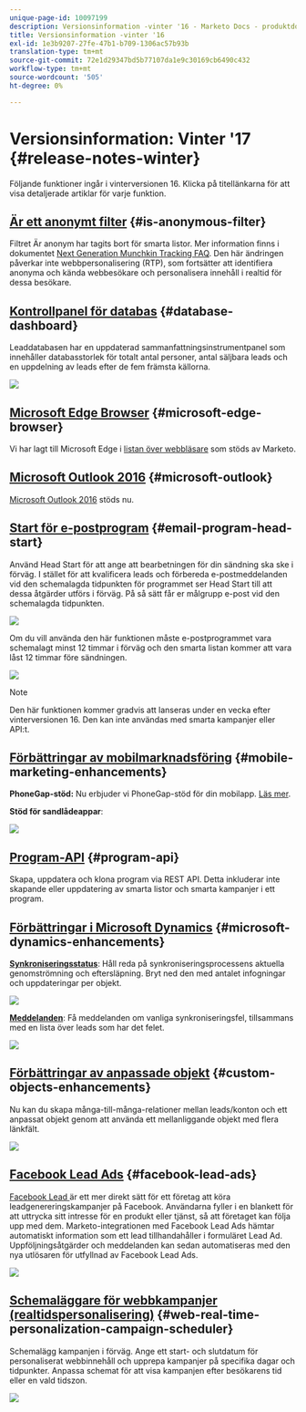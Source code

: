 ```yaml
---
unique-page-id: 10097199
description: Versionsinformation -vinter '16 - Marketo Docs - produktdokumentation
title: Versionsinformation -vinter '16
exl-id: 1e3b9207-27fe-47b1-b709-1306ac57b93b
translation-type: tm+mt
source-git-commit: 72e1d29347bd5b77107da1e9c30169cb6490c432
workflow-type: tm+mt
source-wordcount: '505'
ht-degree: 0%

---
```


# Versionsinformation: Vinter &#39;17 {#release-notes-winter}

Följande funktioner ingår i vinterversionen 16. Klicka på titellänkarna för att visa detaljerade artiklar för varje funktion.

## [Är ett anonymt filter](/help/marketo/product-docs/administration/additional-integrations/add-munchkin-tracking-code-to-your-website/next-generation-munchkin-tracking-faq.md) {#is-anonymous-filter}

Filtret Är anonym har tagits bort för smarta listor. Mer information finns i dokumentet [Next Generation Munchkin Tracking FAQ](/help/marketo/product-docs/administration/additional-integrations/add-munchkin-tracking-code-to-your-website/next-generation-munchkin-tracking-faq.md). Den här ändringen påverkar inte webbpersonalisering (RTP), som fortsätter att identifiera anonyma och kända webbesökare och personalisera innehåll i realtid för dessa besökare.

## [Kontrollpanel för databas](/help/marketo/product-docs/core-marketo-concepts/smart-lists-and-static-lists/managing-people-in-smart-lists/database-dashboard.md)  {#database-dashboard}

Leaddatabasen har en uppdaterad sammanfattningsinstrumentpanel som innehåller databasstorlek för totalt antal personer, antal säljbara leads och en uppdelning av leads efter de fem främsta källorna.

![](assets/image2016-1-12-16-3a18-3a7.png)

## [Microsoft Edge Browser](/help/marketo/product-docs/administration/setup-administration/supported-browsers.md) {#microsoft-edge-browser}

Vi har lagt till Microsoft Edge i [listan över webbläsare](https://docs.marketo.com/display/public/DOCS/Supported+Browsers) som stöds av Marketo.

## [Microsoft Outlook 2016](/help/marketo/product-docs/marketo-sales-insight/msi-outlook-plugin/install-the-marketo-email-add-in-for-outlook-with-a-registration-code.md) {#microsoft-outlook}

[Microsoft Outlook 2016](/help/marketo/product-docs/marketo-sales-insight/msi-outlook-plugin/install-the-marketo-email-add-in-for-outlook-with-a-registration-code.md)  stöds nu.

## [Start för e-postprogram](/help/marketo/product-docs/email-marketing/email-programs/email-program-actions/head-start-for-email-programs.md) {#email-program-head-start}

Använd Head Start för att ange att bearbetningen för din sändning ska ske i förväg. I stället för att kvalificera leads och förbereda e-postmeddelanden vid den schemalagda tidpunkten för programmet ser Head Start till att dessa åtgärder utförs i förväg. På så sätt får er målgrupp e-post vid den schemalagda tidpunkten.

![](assets/image2016-1-11-15-3a38-3a3.png)

Om du vill använda den här funktionen måste e-postprogrammet vara schemalagt minst 12 timmar i förväg och den smarta listan kommer att vara låst 12 timmar före sändningen.

![](assets/image2016-1-11-15-3a35-3a55.png)

>[!NOTE]
>
>Den här funktionen kommer gradvis att lanseras under en vecka efter vinterversionen 16. Den kan inte användas med smarta kampanjer eller API:t.

## [Förbättringar av mobilmarknadsföring](/help/marketo/product-docs/mobile-marketing/admin/add-a-mobile-app.md) {#mobile-marketing-enhancements}

**PhoneGap-stöd:** Nu erbjuder vi PhoneGap-stöd för din mobilapp. [Läs mer](https://developers.marketo.com/documentation/mobile/phonegap-plugin/).

**Stöd för sandlådeappar**:

![](assets/image2016-1-12-10-3a47-3a13.png)

## [Program-API](https://developers.marketo.com/documentation/programs/) {#program-api}

Skapa, uppdatera och klona program via REST API. Detta inkluderar inte skapande eller uppdatering av smarta listor och smarta kampanjer i ett program.

## [Förbättringar i Microsoft Dynamics](/help/marketo/product-docs/crm-sync/microsoft-dynamics-sync/microsoft-dynamics-sync-details/sync-status.md) {#microsoft-dynamics-enhancements}

**[Synkroniseringsstatus](/help/marketo/product-docs/crm-sync/microsoft-dynamics-sync/microsoft-dynamics-sync-details/sync-status.md)**: Håll reda på synkroniseringsprocessens aktuella genomströmning och eftersläpning. Bryt ned den med antalet infogningar och uppdateringar per objekt.

![](assets/pending-backog-cropped.png)

**[Meddelanden](/help/marketo/product-docs/core-marketo-concepts/miscellaneous/understanding-notifications/notification-types.md)**: Få meddelanden om vanliga synkroniseringsfel, tillsammans med en lista över leads som har det felet.

![](assets/image2016-1-12-8-3a13-3a9.png)

## [Förbättringar av anpassade objekt](/help/marketo/product-docs/administration/marketo-custom-objects/create-marketo-custom-objects.md) {#custom-objects-enhancements}

Nu kan du skapa många-till-många-relationer mellan leads/konton och ett anpassat objekt genom att använda ett mellanliggande objekt med flera länkfält.

![](assets/image2016-1-11-12-3a59-3a59.png)

## [Facebook Lead Ads](/help/marketo/product-docs/demand-generation/facebook/set-up-facebook-lead-ads.md) {#facebook-lead-ads}

[Facebook Lead ](https://www.facebook.com/business/a/lead-ads) är ett mer direkt sätt för ett företag att köra leadgenereringskampanjer på Facebook. Användarna fyller i en blankett för att uttrycka sitt intresse för en produkt eller tjänst, så att företaget kan följa upp med dem. Marketo-integrationen med Facebook Lead Ads hämtar automatiskt information som ett lead tillhandahåller i formuläret Lead Ad. Uppföljningsåtgärder och meddelanden kan sedan automatiseras med den nya utlösaren för utfyllnad av Facebook Lead Ads.

![](assets/image2016-1-11-10-3a20-3a39.png)

## [Schemaläggare för webbkampanjer (realtidspersonalisering)](/help/marketo/product-docs/web-personalization/working-with-web-campaigns/schedule-a-web-campaign.md) {#web-real-time-personalization-campaign-scheduler}

Schemalägg kampanjen i förväg. Ange ett start- och slutdatum för personaliserat webbinnehåll och upprepa kampanjer på specifika dagar och tidpunkter. Anpassa schemat för att visa kampanjen efter besökarens tid eller en vald tidszon.

![](assets/image2016-1-14-8-3a36-3a36.png)
